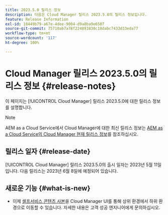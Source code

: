 ```yaml
---
title: 2023.5.0 릴리스 정보
description: 다음은 Cloud Manager 릴리스 2023.5.0의 릴리스 정보입니다.
feature: Release Information
exl-id: 18449b79-a67e-4dee-9004-d9a8ba9e6507
source-git-commit: 75710ab7a78f224893830c18dabc7433d33eda77
workflow-type: tm+mt
source-wordcount: '117'
ht-degree: 100%

---
```


# Cloud Manager 릴리스 2023.5.0의 릴리스 정보 {#release-notes}

이 페이지는 [!UICONTROL Cloud Manager] 릴리스 2023.5.0에 대한 릴리스 정보를 설명합니다.

>[!NOTE]
>
>AEM as a Cloud Service에서 Cloud Manager에 대한 최신 릴리스 정보는 [AEM as a Cloud Service의 Cloud Manager 현재 릴리스 정보](https://experienceleague.adobe.com/docs/experience-manager-cloud-service/content/implementing/using-cloud-manager/release-notes-cloud-manager/release-notes-cm-current.html)를 참조하십시오.

## 릴리스 일자 {#release-date}

[!UICONTROL Cloud Manager] 릴리스 2023.5.0의 출시 일자는 2023년 5월 11일입니다. 다음 릴리스는 2023년 6월 8일에 예정되어 있습니다.

## 새로운 기능 {#what-is-new}

* 이제 [셀프서비스 콘텐츠 사본](/help/using/content-copy.md)을 Cloud Manager UI를 통해 상위 환경에서 하위 환경으로 이동할 수 있습니다. 자세한 내용은 고객 성공 엔지니어에게 문의하십시오.
